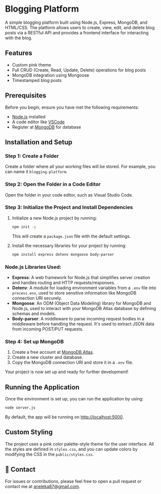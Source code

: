 # Blogging Platform

A simple blogging platform built using Node.js, Express, MongoDB, and HTML/CSS. The platform allows users to create, view, edit, and delete blog posts via a RESTful API and provides a frontend interface for interacting with the blog.

## Features

- Custom pink theme
- Full CRUD (Create, Read, Update, Delete) operations for blog posts
- MongoDB integration using Mongoose
- Timestamped blog posts

## Prerequisites

Before you begin, ensure you have met the following requirements:

- [Node.js](https://nodejs.org/en/) installed 
- A code editor like [VSCode](https://code.visualstudio.com/)
- Register at [MongoDB](https://cloud.mongodb.com/) for database

## Installation and Setup

### Step 1: Create a Folder

Create a folder where all your working files will be stored. For example, you can name it `blogging-platform`.

### Step 2: Open the Folder in a Code Editor

Open the folder in your code editor, such as Visual Studio Code.

### Step 3: Initialize the Project and Install Dependencies

1. Initialize a new Node.js project by running:
   ```sh
   npm init -y
   ```
   This will create a `package.json` file with the default settings.

2. Install the necessary libraries for your project by running:
   ```sh
   npm install express dotenv mongoose body-parser
   ```

### Node.js Libraries Used:

- **Express**: A web framework for Node.js that simplifies server creation and handles routing and HTTP requests/responses.
- **Dotenv**: A module for loading environment variables from a `.env` file into `process.env`, used to store sensitive information like MongoDB connection URI securely.
- **Mongoose**: An ODM (Object Data Modeling) library for MongoDB and Node.js, used to interact with your MongoDB Atlas database by defining schemas and models.
- **Body-parser**: A middleware to parse incoming request bodies in a middleware before handling the request. It's used to extract JSON data from incoming POST/PUT requests.

### Step 4: Set up MongoDB

1. Create a free account at [MongoDB Atlas](https://cloud.mongodb.com/).
2. Create a new cluster and database.
3. Copy the MongoDB connection URI and store it in a `.env` file.

Your project is now set up and ready for further development!

## Running the Application

Once the environment is set up, you can run the application by using:
```sh
node server.js
```
By default, the app will be running on [http://localhost:5000](http://localhost:5000).

## Custom Styling
The project uses a pink color palette-style theme for the user interface. All the styles are defined in `styles.css`, and you can update colors by modifying the CSS in the `public/styles.css`.

## 💌 Contact
For issues or contributions, please feel free to open a pull request or contact me at aneleka87@gmail.com.

